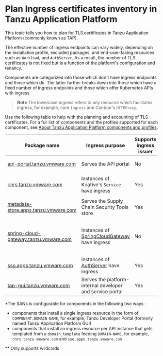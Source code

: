# Plan Ingress certificates inventory in Tanzu Application Platform

This topic tells you how to plan for TLS certificates in Tanzu Application Platform (commonly known as TAP).

The effective number of ingress endpoints can vary widely, depending on the
installation profile, excluded packages, and end-user-facing resources such as
`Workload`, and `AuthServer`. As a result, the number of TLS certificates is not
fixed but is a function of the platform's configuration and tenancy.

Components are categorized into those which don't have ingress
endpoints and those which do. The latter further breaks down into those which
have a fixed number of ingress endpoints and those which offer Kubernetes APIs
with ingress.

>**Note** The lowercase ingress refers to any resource which facilitates
>ingress, for example, core `Ingress` and Contour's `HTTPProxy`.

Use the following table to help with the planning and accounting of TLS certificates. For a full list of
components and the profiles supported for each component, see
[About Tanzu Application Platform components and profiles](../../../about-package-profiles.hbs.md#profiles-and-packages).

Package name | Ingress purpose | Supports ingress issuer | Supports wildcards | Number of ingress | SANs*|
---|---|---|---|---|---|
[api-portal.tanzu.vmware.com](../../../api-portal/about.hbs.md) | Serves the API portal | No | Yes | `1` | `api-portal.INGRESS-DOMAIN` |
[cnrs.tanzu.vmware.com](../../../cloud-native-runtimes/about.hbs.md) | Instances of Knative's `Service` have ingress | Yes | Yes | `Number of Services` | SANs depend on the component's `domain_template` |
[metadata-store.apps.tanzu.vmware.com](../../../scst-store/tls-configuration.hbs.md) | Serves the Supply Chain Security Tools store | Yes | Yes | `1` | `metadata-store.INGRESS-DOMAIN`  |
[spring-cloud-gateway.tanzu.vmware.com](../../../spring-cloud-gateway/about.hbs.md) |Instances of [SpringCloudGateway](../../../spring-cloud-gateway/about.hbs.md) have ingress | No | Yes | `Number of SpringCloudGateways` | See [Using an Ingress Resource](https://docs.vmware.com/en/VMware-Spring-Cloud-Gateway-for-Kubernetes/2.0/scg-k8s/GUID-guides-external-access.html) in the Spring Cloud Gateway documentation|
[sso.apps.tanzu.vmware.com](../../../app-sso/how-to-guides/service-operators/issuer-uri-and-tls.hbs.md) |Instances of [AuthServer](../../../app-sso/how-to-guides/service-operators/index.hbs.md) have ingress | Yes | Yes | `Number of AuthServers` | Depends on the component's `domain_template` |
[tap-gui.tanzu.vmware.com](../../../tap-gui/tls/overview.hbs.md) | Serves the platform-internal developer and service portal | Yes | Yes | `1` | `tap-gui.INGRESS-DOMAIN` |

*The SANs is configurable for components in the following two ways:

- components that install a single ingress resource in the form of `COMPONENT.DOMAIN-NAME`, for example, Tanzu Developer Portal (formerly named Tanzu Application Platform GUI)
- components that install an ingress resource per API instance that gets templated from a `domain_template` feeding `DOMAIN-NAME`, for example, `cnrs.tanzu.vmware.com` and `sso.apps.tanzu.vmware.com`

** Only supports wildcards
